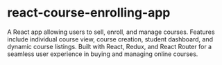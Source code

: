 # react-course-enrolling-app
A React app allowing users to sell, enroll, and manage courses. Features include individual course view, course creation, student dashboard, and dynamic course listings. Built with React, Redux, and React Router for a seamless user experience in buying and managing online courses.
